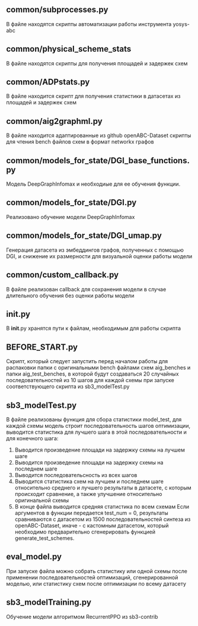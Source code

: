 ## common/subprocesses.py
В файле находятся скрипты автоматизации работы инструмента yosys-abc

## common/physical_scheme_stats
В файле находятся скрипты для получения площадей и задержек схем

## common/ADPstats.py
В файле находится скрипт для получения статистики в датасетах из площадей и задержек схем

## common/aig2graphml.py
В файле находится адаптированные из github openABC-Dataset скрипты для чтения bench файлов схем в формат networkx графов

## common/models_for_state/DGI_base_functions.py
Модель DeepGraphInfomax и необходиые для ее обучения функции. 

## common/models_for_state/DGI.py
Реализовано обучение модели DeepGraphInfomax

## common/models_for_state/DGI_umap.py
Генерация датасета из эмбеддингов графов, полученных с помощью DGI, и снижение их размерности для визуальной оценки работы модели

## common/custom_callback.py
В файле реализован callback для сохранения модели в случае длительного обучения без оценки работы модели

## __init__.py
В __init__.py хранятся пути к файлам, необходимым для работы скрипта 

## BEFORE_START.py
Скрипт, который следует запустить перед началом работы для распаковки папки с оригинальными bench файлами схем aig_benches и папки aig_test_benches, в которой будут создаваться 20 случайных последовательностей из 10 шагов для каждой схемы при запуске соответствующего скрипта из sb3_modelTest.py

## sb3_modelTest.py
В файле реализованы функция для сбора статистики model_test, для каждой схемы модель строит последовательность шагов оптимизации, выводится статистика для лучшего шага в этой последовательности и для конечного шага:
1) Выводится произведение площади на задержку схемы на лучшем шаге
2) Выводится произведение площади на задержку схемы на последнем шаге
3) Выводится последовательсность из всех шагов
4) Выводится статистика схем на лучшем и последнем шаге относительно среднего и лучшего результаты в датасете, с которым происходит сравнение, а также улучшение относительно оригинальной схемы
5) В конце файла выводится средняя статистика по всем схемам
Если аргументов в функции передается test_num = 0, результаты сравниваются с датасетом из 1500 последовательностей синтеза из openABC-Dataset, иначе - с кастомным датасетом, который необходимо предварительно сгенерировать функцией generate_test_schemes.

## eval_model.py
При запуске файла можно собрать статистику или одной схемы после применении последовательностей оптимизаций, сгенерированной моделью, или статистику схем после оптимизации по всему датасету

## sb3_modelTraining.py
Обучение модели алгоритмом RecurrentPPO из sb3-contrib
